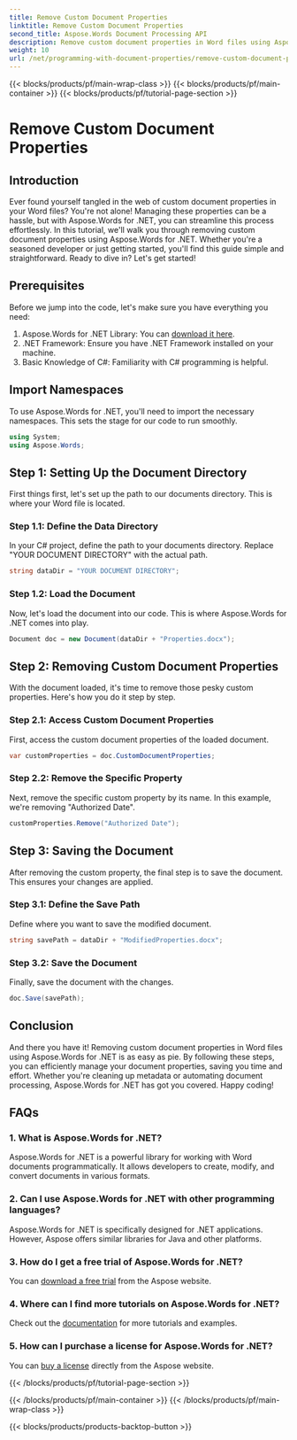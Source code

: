```yaml
---
title: Remove Custom Document Properties
linktitle: Remove Custom Document Properties
second_title: Aspose.Words Document Processing API
description: Remove custom document properties in Word files using Aspose.Words for .NET. Follow our step-by-step guide for a quick and easy solution. Perfect for developers.
weight: 10
url: /net/programming-with-document-properties/remove-custom-document-properties/
---
```


{{< blocks/products/pf/main-wrap-class >}}
{{< blocks/products/pf/main-container >}}
{{< blocks/products/pf/tutorial-page-section >}}

# Remove Custom Document Properties

## Introduction

Ever found yourself tangled in the web of custom document properties in your Word files? You're not alone! Managing these properties can be a hassle, but with Aspose.Words for .NET, you can streamline this process effortlessly. In this tutorial, we'll walk you through removing custom document properties using Aspose.Words for .NET. Whether you're a seasoned developer or just getting started, you'll find this guide simple and straightforward. Ready to dive in? Let's get started!

## Prerequisites

Before we jump into the code, let's make sure you have everything you need:

1. Aspose.Words for .NET Library: You can [download it here](https://releases.aspose.com/words/net/).
2. .NET Framework: Ensure you have .NET Framework installed on your machine.
3. Basic Knowledge of C#: Familiarity with C# programming is helpful.

## Import Namespaces

To use Aspose.Words for .NET, you'll need to import the necessary namespaces. This sets the stage for our code to run smoothly.

```csharp
using System;
using Aspose.Words;
```

## Step 1: Setting Up the Document Directory

First things first, let's set up the path to our documents directory. This is where your Word file is located.

### Step 1.1: Define the Data Directory

In your C# project, define the path to your documents directory. Replace "YOUR DOCUMENT DIRECTORY" with the actual path.

```csharp
string dataDir = "YOUR DOCUMENT DIRECTORY";
```

### Step 1.2: Load the Document

Now, let's load the document into our code. This is where Aspose.Words for .NET comes into play.

```csharp
Document doc = new Document(dataDir + "Properties.docx");
```

## Step 2: Removing Custom Document Properties

With the document loaded, it's time to remove those pesky custom properties. Here's how you do it step by step.

### Step 2.1: Access Custom Document Properties

First, access the custom document properties of the loaded document.

```csharp
var customProperties = doc.CustomDocumentProperties;
```

### Step 2.2: Remove the Specific Property

Next, remove the specific custom property by its name. In this example, we're removing "Authorized Date".

```csharp
customProperties.Remove("Authorized Date");
```

## Step 3: Saving the Document

After removing the custom property, the final step is to save the document. This ensures your changes are applied.

### Step 3.1: Define the Save Path

Define where you want to save the modified document.

```csharp
string savePath = dataDir + "ModifiedProperties.docx";
```

### Step 3.2: Save the Document

Finally, save the document with the changes.

```csharp
doc.Save(savePath);
```

## Conclusion

And there you have it! Removing custom document properties in Word files using Aspose.Words for .NET is as easy as pie. By following these steps, you can efficiently manage your document properties, saving you time and effort. Whether you're cleaning up metadata or automating document processing, Aspose.Words for .NET has got you covered. Happy coding!

## FAQs

### 1. What is Aspose.Words for .NET?
Aspose.Words for .NET is a powerful library for working with Word documents programmatically. It allows developers to create, modify, and convert documents in various formats.

### 2. Can I use Aspose.Words for .NET with other programming languages?
Aspose.Words for .NET is specifically designed for .NET applications. However, Aspose offers similar libraries for Java and other platforms.

### 3. How do I get a free trial of Aspose.Words for .NET?
You can [download a free trial](https://releases.aspose.com/) from the Aspose website.

### 4. Where can I find more tutorials on Aspose.Words for .NET?
Check out the [documentation](https://reference.aspose.com/words/net/) for more tutorials and examples.

### 5. How can I purchase a license for Aspose.Words for .NET?
You can [buy a license](https://purchase.aspose.com/buy) directly from the Aspose website.

{{< /blocks/products/pf/tutorial-page-section >}}

{{< /blocks/products/pf/main-container >}}
{{< /blocks/products/pf/main-wrap-class >}}

{{< blocks/products/products-backtop-button >}}
